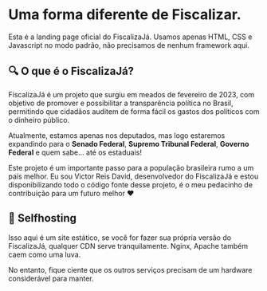 # Uma forma diferente de Fiscalizar.
Esta é a landing page oficial do FiscalizaJá. Usamos apenas HTML, CSS e Javascript no modo padrão, não precisamos de nenhum framework aqui.

## 🔍 O que é o FiscalizaJá?
FiscalizaJá é um projeto que surgiu em meados de fevereiro de 2023, com objetivo de promover e possibilitar a transparência política no Brasil, permitindo que cidadãos auditem de forma fácil os gastos dos políticos com o dinheiro público.

Atualmente, estamos apenas nos deputados, mas logo estaremos expandindo para o **Senado Federal**, **Supremo Tribunal Federal**, **Governo Federal** e quem sabe... até os estaduais!

Este projeto é um importante passo para a população brasileira rumo a um país melhor. Eu sou Victor Reis David, desenvolvedor do FiscalizaJá e estou disponibilizando todo o código fonte desse projeto, é o meu pedacinho de contribuição para um futuro melhor ❤

## 🚀 Selfhosting
Isso aqui é um site estático, se você for fazer sua própria versão do FiscalizaJá, qualquer CDN serve tranquilamente. Nginx, Apache também caem como uma luva.

No entanto, fique ciente que os outros serviços precisam de um hardware considerável para manter.